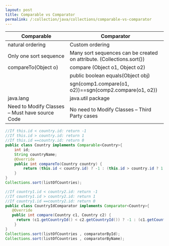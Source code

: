 ```yaml
---
layout: post
title: Comparable vs Comparator
permalink: /:collection/java/collections/comparable-vs-comparator
---
```



|Comparable|Comparator|
|---|---|
|natural ordering|Custom ordering|
|Only one sort sequence|Many sort sequences can be created on attribute. (Collections.sort())|
|compareTo(Object o)|compare (Object o1, Object o2)|
|	|public boolean equals(Object obj)|
|	|sgn(comp1.compare(o1, o2))==sgn(comp2.compare(o1, o2))|
|java.lang|java.util package|
|Need to Modify Classes – Must have source Code|No need to Modify Classes – Third Party cases|

```java
//If this.id < country.id: return -1
//If this.id > country.id: return 1
//If this.id ==country.id: return 0
public class Country implements Comparable<Country>{
    int id;
    String countryName;
    @Override
    public int compareTo(Country country) {
        return (this.id < country.id) ? -1 : (this.id > country.id ? 1 : 0) ;
    }
}
Collections.sort(listOfCountries);
```
```java
//If country1.id < country2.id: return -1
//If country1.id > country2.id: return 1
//If country1.id ==country2.id: return 0
public class CountryIdComparator implements Comparator<Country>{
   @Override
   public int compare(Country c1, Country c2) {
     return (c1.getCountryId() < c2.getCountryId()) ? -1 : (c1.getCountryId() > c2.getCountryId() ? 1 : 0) ;
    }
}
Collections.sort(listOfCountries , comparatorById);
Collections.sort(listOfCountries , comparatorByName);
```
